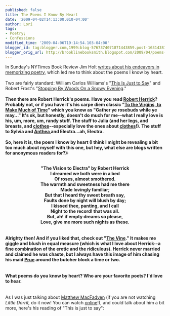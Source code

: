 ```yaml
---
published: false
title: The Poems I Know By Heart
date: '2009-04-02T14:13:00.010-04:00'
author: Lori
tags:
- Poetry;
- Confessions
modified_time: '2009-04-06T19:14:54.103-04:00'
blogger_id: tag:blogger.com,1999:blog-5767374071871443859.post-1631438101914822103
blogger_orig_url: http://brooklinebooksmith.blogspot.com/2009/04/poems-i-know-by-heart.html
---
```


In Sunday's NYTimes Book Review Jim Holt <a href="http://www.nytimes.com/2009/04/05/books/review/Holt-t.html">writes about his endeavors in memorizing poetry</a>, which led me to think about the poems I know by heart.<br /><br />Two are fairly standard: William Carlos Williams's "<a href="http://www.poets.org/viewmedia.php/prmMID/15535">This Is Just to Say</a>" and Robert Frost's "<a href="http://www.poets.org/viewmedia.php/prmMID/20519">Stopping By Woods On a Snowy Evening</a>."**<br /><br />Then there are Robert Herrick's poems. Have you read <a href="http://www.poets.org/poet.php/prmPID/197">Robert Herrick</a>? Probably not, or if you have it's his carpe diem classic "<a href="http://www.poets.org/viewmedia.php/prmMID/15923">To the Virgins, to Make Much of Time</a>" which you know as "Gather ye rosebuds while ye may..." It's ok, but honestly, doesn't do much for me--what I really love is his, um, more, um, randy stuff. The stuff to Julia (and her legs, and breasts, and <a href="http://www.poets.org/viewmedia.php/prmMID/20307">clothes</a>--especially love the ones about <a href="http://www.poets.org/viewmedia.php/prmMID/19791">clothes</a>!). The stuff to Sylvia and <a href="http://www.poetryfoundation.org/archive/poem.html?id=176772">Anthea </a>and Electra...ah, Electra.<br /><br />So, here it is, the poem I know by heart (I think I might be revealing a bit too much about myself with this one, but hey, what else are blogs written for anonymous readers for?):<br /><div align="center"></div><br /><div align="center">"The Vision to Electra" by Robert Herrick<br /></div><div align="center">I dreamed we both were in a bed</div><div align="center">Of roses, almost smothered.</div><div align="center">The warmth and sweetness had me there</div><div align="center">Made lovingly familiar;</div><div align="center">But that I heard thy sweet breath say,</div><div align="center">Faults done by night will blush by day;</div><div align="center">I kissed thee, panting, and I call</div><div align="center">Night to the record! that was all.</div><div align="center">But, ah! if empty dreams so please,</div><div align="center">Love, give me more such nights as these. </div><br /><div align="center"></div><br /><div align="left">Alrighty then! And if you liked that, check out "<a href="http://www.poetryfoundation.org/archive/poem.html?id=181082">The Vine</a>." It makes me giggle and blush in equal measure (which is what I love about Herrick--a fine combination of the erotic and the ridiculous). Herrick never married and claimed he was chaste, but I always have this image of him chasing his maid <a href="http://www.poetryfoundation.org/archive/poem.html?id=181045">Prue</a> around the butcher block a time or two. </div><div align="left"></div><div align="left"><br /><br />What poems do you know by heart? Who are your favorite poets? I'd love to hear.</div><div align="left"></div><div align="left"></div><div align="left"><br /><br />** As I was just talking about <a href="http://brooklinebooksmith.blogspot.com/2009/03/dickensian-moment.html">Matthew MacFadyen</a> (if you are not watching <em>Little Dorrit, </em>do it now! You can watch <a href="http://www.pbs.org/wgbh/masterpiece/littledorrit/watch.html#">online</a>!), and could talk about him a bit more, here's his reading of "This is just to say": </div><div align="left"></div><div align="left"></div><object height="344" width="425"><param name="movie" value="http://www.youtube.com/v/0d5bLf0gq2Q&amp;hl=en&amp;fs=1&amp;rel=0"><param name="allowFullScreen" value="true"><param name="allowscriptaccess" value="always"><embed src="http://www.youtube.com/v/0d5bLf0gq2Q&hl=en&fs=1&rel=0" type="application/x-shockwave-flash" allowscriptaccess="always" allowfullscreen="true" width="425" height="344"></embed></object>